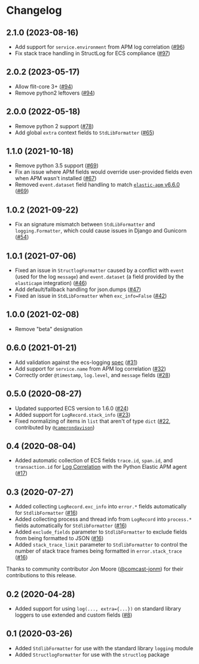 # Changelog

## 2.1.0 (2023-08-16)

- Add support for `service.environment` from APM log correlation ([#96](https://github.com/elastic/ecs-logging-python/pull/96))
- Fix stack trace handling in StructLog for ECS compliance ([#97](https://github.com/elastic/ecs-logging-python/pull/97))

## 2.0.2 (2023-05-17)

- Allow flit-core 3+ ([#94](https://github.com/elastic/ecs-logging-python/pull/94))
- Remove python2 leftovers ([#94](https://github.com/elastic/ecs-logging-python/pull/94))

## 2.0.0 (2022-05-18)

- Remove python 2 support ([#78](https://github.com/elastic/ecs-logging-python/pull/78))
- Add global `extra` context fields to `StdLibFormatter` ([#65](https://github.com/elastic/ecs-logging-python/pull/65))

## 1.1.0 (2021-10-18)

- Remove python 3.5 support ([#69](https://github.com/elastic/ecs-logging-python/pull/69))
- Fix an issue where APM fields would override user-provided fields even when
  APM wasn't installed ([#67](https://github.com/elastic/ecs-logging-python/pull/67))
- Removed `event.dataset` field handling to match
  [`elastic-apm` v6.6.0](https://github.com/elastic/apm-agent-python/releases/tag/v6.6.0)
  ([#69](https://github.com/elastic/ecs-logging-python/pull/69))

## 1.0.2 (2021-09-22)

- Fix an signature mismatch between `StdLibFormatter` and `logging.Formatter`,
  which could cause issues in Django and Gunicorn
  ([#54](https://github.com/elastic/ecs-logging-python/pull/54))

## 1.0.1 (2021-07-06)

- Fixed an issue in `StructlogFormatter` caused by a conflict with `event`
  (used for the log `message`) and `event.dataset` (a field provided by the
  `elasticapm` integration) ([#46](https://github.com/elastic/ecs-logging-python/pull/46))
- Add default/fallback handling for json.dumps ([#47](https://github.com/elastic/ecs-logging-python/pull/47))
- Fixed an issue in `StdLibFormatter` when `exc_info=False` ([#42](https://github.com/elastic/ecs-logging-python/pull/42))

## 1.0.0 (2021-02-08)

- Remove "beta" designation

## 0.6.0 (2021-01-21)

- Add validation against the ecs-logging [spec](https://github.com/elastic/ecs-logging/blob/main/spec/spec.json) ([#31](https://github.com/elastic/ecs-logging-python/pull/31))
- Add support for `service.name` from APM log correlation ([#32](https://github.com/elastic/ecs-logging-python/pull/32))
- Correctly order `@timestamp`, `log.level`, and `message` fields ([#28](https://github.com/elastic/ecs-logging-python/pull/28))

## 0.5.0 (2020-08-27)

- Updated supported ECS version to 1.6.0 ([#24](https://github.com/elastic/ecs-logging-python/pull/24))
- Added support for `LogRecord.stack_info` ([#23](https://github.com/elastic/ecs-logging-python/pull/23))
- Fixed normalizing of items in `list` that aren't of type
  `dict` ([#22](https://github.com/elastic/ecs-logging-python/pull/22), contributed by [`@camerondavison`](https://github.com/camerondavison))

## 0.4 (2020-08-04)

- Added automatic collection of ECS fields `trace.id`, `span.id`, and `transaction.id` for
  [Log Correlation](https://www.elastic.co/guide/en/apm/agent/python/master/log-correlation.html) with
  the Python Elastic APM agent ([#17](https://github.com/elastic/ecs-logging-python/pull/17))

## 0.3 (2020-07-27)

- Added collecting `LogRecord.exc_info` into `error.*` fields
  automatically for `StdlibFormatter` ([#16](https://github.com/elastic/ecs-logging-python/pull/16))
- Added collecting process and thread info from `LogRecord` into `process.*` fields
  automatically for `StdlibFormatter` ([#16](https://github.com/elastic/ecs-logging-python/pull/16))
- Added `exclude_fields` parameter to `StdlibFormatter` to
  exclude fields from being formatted to JSON ([#16](https://github.com/elastic/ecs-logging-python/pull/16))
- Added `stack_trace_limit` parameter to `StdlibFormatter`
  to control the number of stack trace frames being
  formatted in `error.stack_trace` ([#16](https://github.com/elastic/ecs-logging-python/pull/16))

Thanks to community contributor Jon Moore ([@comcast-jonm](https://github.com/comcast-jonm))
for their contributions to this release.

## 0.2 (2020-04-28)

- Added support for using `log(..., extra={...})` on standard library
  loggers to use extended and custom fields ([#8](https://github.com/elastic/ecs-logging-python/pull/8))

## 0.1 (2020-03-26)

- Added `StdlibFormatter` for use with the standard library `logging` module
- Added `StructlogFormatter` for use with the `structlog` package
